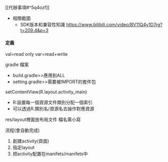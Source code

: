 [[代辦事項#^5q4ozf]]
- 相關截圖
	- SDK版本和兼容性知識 https://www.bilibili.com/video/BV11Q4y1D7rg?t=209.4&p=3


#### 定義

val=read only
var=read+write

gradle 檔案
- build.gradle>>應用到ALL
- setting.gradle>>需要被IMPORT的套件包

setContentView(R.layout.activity_main)
- R:設置每一個資源文件類別分配一個索引
- 可以透過R.類別名/資源名去操作對應資源

res/layout裡面放布局文件 檔名需小寫

流程(會自動完成)
1. 創建activity(頁面)
2. 指定layout
3. 把activity配置在manifets/manifets中
